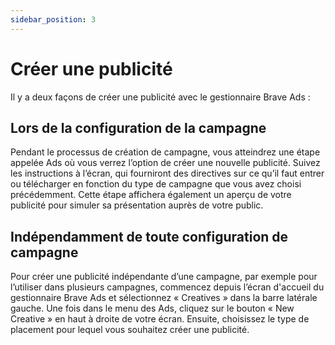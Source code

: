 ```yaml
---
sidebar_position: 3
---
```


# Créer une publicité

Il y a deux façons de créer une publicité avec le gestionnaire Brave Ads :

## Lors de la configuration de la campagne

Pendant le processus de création de campagne, vous atteindrez une étape appelée Ads où vous verrez l’option de créer une nouvelle publicité. Suivez les instructions à l’écran, qui fourniront des directives sur ce qu’il faut entrer ou télécharger en fonction du type de campagne que vous avez choisi précédemment. Cette étape affichera également un aperçu de votre publicité pour simuler sa présentation auprès de votre public.

## Indépendamment de toute configuration de campagne

Pour créer une publicité indépendante d’une campagne, par exemple pour l’utiliser dans plusieurs campagnes, commencez depuis l’écran d'accueil du gestionnaire Brave Ads et sélectionnez « Creatives » dans la barre latérale gauche. Une fois dans le menu des Ads, cliquez sur le bouton « New Creative » en haut à droite de votre écran. Ensuite, choisissez le type de placement pour lequel vous souhaitez créer une publicité.
